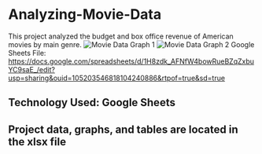 # Analyzing-Movie-Data
This project analyzed the budget and box office revenue of American movies by main genre.
![Movie Data Graph 1](https://github.com/user-attachments/assets/11d0f748-8bd2-442a-8231-54cfabba4e56)
![Movie Data Graph 2](https://github.com/user-attachments/assets/09ae7375-64e3-4e2c-aa1a-b6ff14f970f8)
Google Sheets File: https://docs.google.com/spreadsheets/d/1H8zdk_AFNfW4bowRueBZqZxbuYC9saE_/edit?usp=sharing&ouid=105203546818104240886&rtpof=true&sd=true
## Technology Used: Google Sheets
## Project data, graphs, and tables are located in the xlsx file
